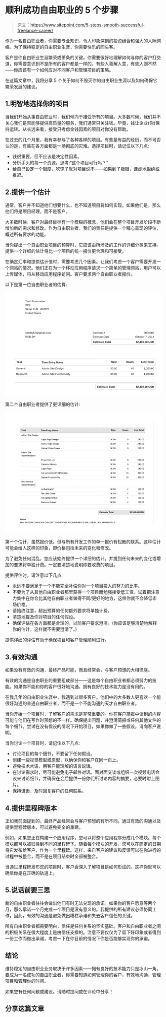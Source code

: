 # 顺利成功自由职业的 5 个步骤

> 原文：<https://www.sitepoint.com/5-steps-smooth-successful-freelance-career/>

作为一名自由职业者，你需要专业知识、令人印象深刻的投资组合和强大的人际网络。为了保持稳定的自由职业生涯，你需要快乐的回头客。

客户是你自由职业生涯繁荣或萧条的关键。你需要很好地理解如何与你的客户打交道，你需要意识到不是所有的客户都是一样的。有些人善解人意，有些人则不然——你应该有一个如何应对不同客户和管理项目的策略。

在这篇文章中，我将分享 5 个关于如何不毁灭你的自由职业生涯以及如何确保它繁荣发展的建议。

## 1.明智地选择你的项目

当我们开始从事自由职业时，我们倾向于接受所有的项目。大多数时候，我们并不关心我们是否能够提供高质量的服务，我们通常只关注钱。毕竟，钱让企业(你)保持运转。从长远来看，接受只考虑金钱因素的项目对你没有帮助。

在过去的几个月里，我有幸参与了各种各样的项目。有些是有益的经历，而不可否认的是，有些在各方面都是一场彻底的灾难。选择项目时，请记住以下几点:

*   钱很重要，但不应该是决定性因素。
*   分析手头的每一个资源，思考:“这个项目可行吗？”
*   给自己设定一个限度，吃饱了就对项目说不——如果到了极限，谦虚地拒绝或推迟。

## 2.提供一个估计

通常，客户并不知道他们想要什么，也不知道项目将如何实现。如果他们是，那么他们将是项目经理，而不是客户。

大多数时候，客户对最终目标有一个模糊的概念，他们会在整个项目开发阶段不断增加新的需求和修改。作为自由职业者，我们的责任是提供一个精心呈现的评估，概述所有要求的功能。

当你提出一个自由职业项目的预算时，它应该由所涉及的工作的详细分类来支持。提供一个详细的估计将比一个项目的统一报价更合理和可接受。

在确定汇率和提供估计值时，需要考虑几个因素。让我们考虑一个客户需要开发一个网站的情况。他们正在为一个移动应用程序请求一个简单的管理网站，用户可以上传媒体，将从移动应用程序访问。客户要求两个自由职业者报价。

以下是第一位自由职业者的估算:

![doom_freelance_1](img/3c2f7e337b312c2c3881e1c41b7ff313.png)

第二个自由职业者提供了更详细的估计:

![Freelance 2 estimate](img/05583b2a9c92b5fbf1b28d29f9cc1b37.png)

第一个估计，虽然报价低，但与所有开发工作的单一报价有松散的联系。这种估计可能会给人这样的印象，即价格包括未来的变化和修改。

为了避免任何混乱，您应该始终提供一个详细的估计，并提到任何未来的变化或增加的要求将单独计费。一定要清楚地说明你要收费的项目。

提供评估时，请注意以下几点:

*   永远不要满足于一个不能完全补偿你对一个项目投入的努力的比率。
*   不要为了从其他自由职业者那里获得一个项目而勉强接受低工资。试着把注意力集中在你会比其他自由职业者做得不同/更好的地方，这样你就不会降低市场价格。
*   请始终注意，超出预算的任何额外要求将单独计费。
*   清楚地提及你对项目的任何假设。
*   确保评估在各方面都是合理的，以防客户要求澄清。(你应该足够清楚地解释你的估计，这样就不需要澄清了。)

提供详细的评估有助于确保项目和客户管理顺利进行。

## 3.有效沟通

如果没有有效的沟通，最终产品可能，而且经常会，与客户预想的大相径庭。

有效的沟通是自由职业的重要组成部分——这是每个自由职业者都必须努力的技能。如果你不能和你的客户很好地沟通，拥有良好的技术能力是没有用的。

在我几年的自由职业生涯中，我遇到过很多客户。他们中的大多数人更喜欢一个能很好沟通的普通自由职业者，而不是一个不能沟通的天才自由职业者。

当你开始一个项目时，了解客户的需求是非常重要的。你在客户简报中读到的内容可能与他们在写作时预想的不一样。确保提出问题，并澄清简报或任何其他文件的每个细节。尝试在没有假设的情况下开始项目，如果你做了一些假设，请向客户说明。

当你讨论一个项目时，请记住以下几点:

*   讨论项目的每个细节，不要留下任何假设。
*   创建一些视觉模型或原型，以确保你和客户在同一页上。
*   避免技术术语，用客户能理解的语言说话。
*   在讨论需求时，尽可能避免电子邮件对话。面对面交谈或组织一次视频电话会议来讨论细节，并确保在会后提供一份你们所讨论内容的摘要，必要时附上图片。
*   保持谦逊，及时回复客户的任何联系。

## 4.提供里程碑版本

正如我前面提到的，最终产品经常会与客户预想的有所不同。通过有效的沟通以及提供里程碑版本，可以避免完全的重建。

例如，如果您正在构建一个应用程序，您可以将整个应用程序分成几个模块。每个模块都可以被归类到不同的里程碑下。随着每个模块的开发，您可以在商定的日期将它发布给客户，作为一个里程碑。这样，来自客户的建议和反馈可以在你进行的过程中被整合，而不是在项目结束时全部被整合。

当通过里程碑发布您的项目时，客户会深入了解项目是如何形成的。这样你就可以确信你是在正确的轨道上。

## 5.说话前要三思

新的自由职业者往往会做出他们有时无法兑现的承诺。如果你的客户愿意等两个月，那么承诺一个月完成一个项目是没有意义的。我提供的所有建议必须协同工作，因此，有效的沟通是避免做出糟糕承诺和失去客户信任的关键。

所有自由职业者都需要明白，信任是任何关系的坚实基础。客户和自由职业者之间的积极关系在很大程度上是由信任支撑的。注意不要仅仅为了留下好印象或者得到一份工作而做出承诺，考虑一下在你目前的情况下你是否能够实现你的承诺。

## 结论

维持稳定的自由职业业务取决于许多因素——拥有良好的技术能力只是冰山一角。要成为一名成功的自由职业者，你需要知道如何管理你的客户，有效地沟通，管理项目和管理你的时间。

如果您有任何问题或建议，请随时提问或在评论中分享！

## 分享这篇文章